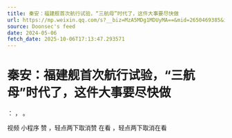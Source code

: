 ```yaml
---
title: 秦安：福建舰首次航行试验，“三航母”时代了，这件大事要尽快做
url: https://mp.weixin.qq.com/s?__biz=MzA5MDg1MDUyMA==&mid=2650469385&idx=1&sn=dcdac3752dc65b74e8daba08c79a6a2b
source: Doonsec's feed
date: 2024-05-06
fetch_date: 2025-10-06T17:13:47.293571
---
```


# 秦安：福建舰首次航行试验，“三航母”时代了，这件大事要尽快做

：
，
。

视频
小程序
赞
，轻点两下取消赞
在看
，轻点两下取消在看
